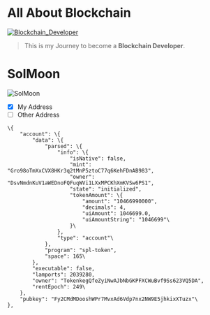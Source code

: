# All About Blockchain

[![Blockchain_Developer](https://img.shields.io/badge/Blockhain-Developer-orange)](https://shields.io/#your-badge)

> This is my Journey to become a **Blockchain Developer**.

# SolMoon

![SolMoon](https://img.shields.io/badge/My%20Address-SolMoon-blue)

- [x] My Address
- [ ] Other Address

```
\{
    "account": \{
        "data": \{
            "parsed": \{
                "info": \{
                    "isNative": false,
                    "mint": "Gro98oTmXxCVX8HKr3q2tMnP5ztoC77q6KehFDnAB983",
                    "owner": "DsvNmdnKuV1aWEDnoFQFuqWVi1LXxMPCKhXmKVSw6PS1",
                    "state": "initialized",
                    "tokenAmount": \{
                        "amount": "10466990000",
                        "decimals": 4,
                        "uiAmount": 1046699.0,
                        "uiAmountString": "1046699"\
                    }\
                },
                "type": "account"\
            },
            "program": "spl-token",
            "space": 165\
        },
        "executable": false,
        "lamports": 2039280,
        "owner": "TokenkegQfeZyiNwAJbNbGKPFXCWuBvf9Ss623VQ5DA",
        "rentEpoch": 249\
    },
    "pubkey": "Fy2CMdMDooshWPr7MvxAd6Vdp7nx2NW9E5jhkixXTuzx"\
},
```
